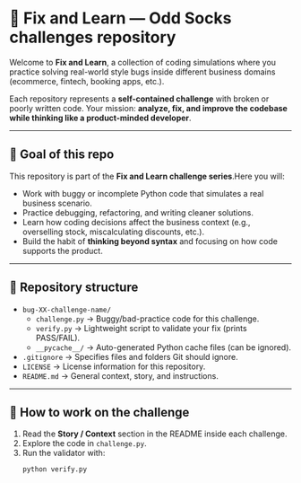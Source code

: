 # 🐛 Fix and Learn — Odd Socks challenges repository

Welcome to **Fix and Learn**, a collection of coding simulations where you practice solving real-world style bugs inside different business domains (ecommerce, fintech, booking apps, etc.).

Each repository represents a **self-contained challenge** with broken or poorly written code.
Your mission: **analyze, fix, and improve the codebase while thinking like a product-minded developer**.

---

## 🎯 Goal of this repo

This repository is part of the **Fix and Learn challenge series**.Here you will:

- Work with buggy or incomplete Python code that simulates a real business scenario.
- Practice debugging, refactoring, and writing cleaner solutions.
- Learn how coding decisions affect the business context (e.g., overselling stock, miscalculating discounts, etc.).
- Build the habit of **thinking beyond syntax** and focusing on how code supports the product.

---

## 📂 Repository structure

- `bug-XX-challenge-name/`
  - `challenge.py` → Buggy/bad-practice code for this challenge.
  - `verify.py` → Lightweight script to validate your fix (prints PASS/FAIL).
  - `__pycache__/` → Auto-generated Python cache files (can be ignored).
- `.gitignore` → Specifies files and folders Git should ignore.
- `LICENSE` → License information for this repository.
- `README.md` → General context, story, and instructions.

---

## 🚀 How to work on the challenge

1. Read the **Story / Context** section in the README inside each challenge.
2. Explore the code in `challenge.py`.
3. Run the validator with:
   ```bash
   python verify.py
   ```
